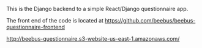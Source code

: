 This is the Django backend to a simple React/Django questionnaire app.

The front end of the code is located at https://github.com/beebus/beebus-questionnaire-frontend

http://beebus-questionnaire.s3-website-us-east-1.amazonaws.com/
